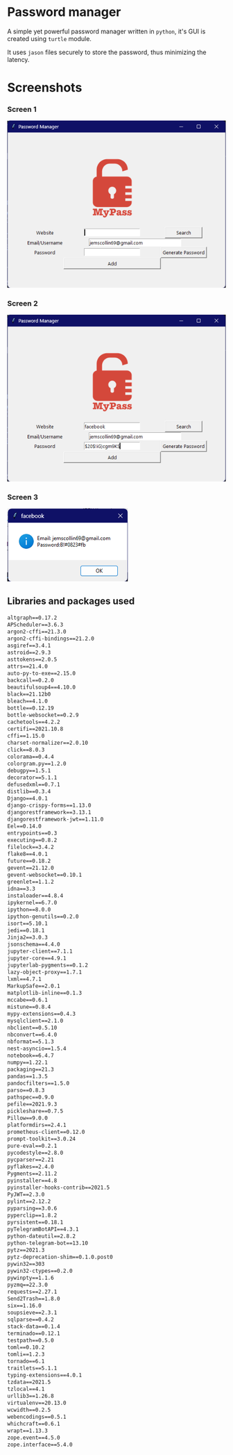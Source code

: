 # Password manager

A simple yet powerful password manager written in `python`, it's GUI is created using `turtle` module.   

It uses `jason` files securely to store the password, thus minimizing the latency.

# Screenshots

### Screen 1
![screen one](/screenshots/1.png)
### Screen 2
![screen two](/screenshots/2.png)
### Screen 3
![screen three](/screenshots/3.png)

## Libraries and packages used
```
altgraph==0.17.2
APScheduler==3.6.3
argon2-cffi==21.3.0
argon2-cffi-bindings==21.2.0
asgiref==3.4.1
astroid==2.9.3
asttokens==2.0.5
attrs==21.4.0
auto-py-to-exe==2.15.0
backcall==0.2.0
beautifulsoup4==4.10.0
black==21.12b0
bleach==4.1.0
bottle==0.12.19
bottle-websocket==0.2.9
cachetools==4.2.2
certifi==2021.10.8
cffi==1.15.0
charset-normalizer==2.0.10
click==8.0.3
colorama==0.4.4
colorgram.py==1.2.0
debugpy==1.5.1
decorator==5.1.1
defusedxml==0.7.1
distlib==0.3.4
Django==4.0.1
django-crispy-forms==1.13.0
djangorestframework==3.13.1
djangorestframework-jwt==1.11.0
Eel==0.14.0
entrypoints==0.3
executing==0.8.2
filelock==3.4.2
flake8==4.0.1
future==0.18.2
gevent==21.12.0
gevent-websocket==0.10.1
greenlet==1.1.2
idna==3.3
instaloader==4.8.4
ipykernel==6.7.0
ipython==8.0.0
ipython-genutils==0.2.0
isort==5.10.1
jedi==0.18.1
Jinja2==3.0.3
jsonschema==4.4.0
jupyter-client==7.1.1
jupyter-core==4.9.1
jupyterlab-pygments==0.1.2
lazy-object-proxy==1.7.1
lxml==4.7.1
MarkupSafe==2.0.1
matplotlib-inline==0.1.3
mccabe==0.6.1
mistune==0.8.4
mypy-extensions==0.4.3
mysqlclient==2.1.0
nbclient==0.5.10
nbconvert==6.4.0
nbformat==5.1.3
nest-asyncio==1.5.4
notebook==6.4.7
numpy==1.22.1
packaging==21.3
pandas==1.3.5
pandocfilters==1.5.0
parso==0.8.3
pathspec==0.9.0
pefile==2021.9.3
pickleshare==0.7.5
Pillow==9.0.0
platformdirs==2.4.1
prometheus-client==0.12.0
prompt-toolkit==3.0.24
pure-eval==0.2.1
pycodestyle==2.8.0
pycparser==2.21
pyflakes==2.4.0
Pygments==2.11.2
pyinstaller==4.8
pyinstaller-hooks-contrib==2021.5
PyJWT==2.3.0
pylint==2.12.2
pyparsing==3.0.6
pyperclip==1.8.2
pyrsistent==0.18.1
pyTelegramBotAPI==4.3.1
python-dateutil==2.8.2
python-telegram-bot==13.10
pytz==2021.3
pytz-deprecation-shim==0.1.0.post0
pywin32==303
pywin32-ctypes==0.2.0
pywinpty==1.1.6
pyzmq==22.3.0
requests==2.27.1
Send2Trash==1.8.0
six==1.16.0
soupsieve==2.3.1
sqlparse==0.4.2
stack-data==0.1.4
terminado==0.12.1
testpath==0.5.0
toml==0.10.2
tomli==1.2.3
tornado==6.1
traitlets==5.1.1
typing-extensions==4.0.1
tzdata==2021.5
tzlocal==4.1
urllib3==1.26.8
virtualenv==20.13.0
wcwidth==0.2.5
webencodings==0.5.1
whichcraft==0.6.1
wrapt==1.13.3
zope.event==4.5.0
zope.interface==5.4.0
```